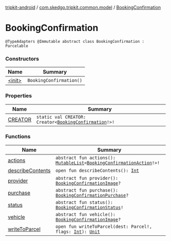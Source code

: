 [tripkit-android](../../index.md) / [com.skedgo.tripkit.common.model](../index.md) / [BookingConfirmation](./index.md)

# BookingConfirmation

`@TypeAdapters @Immutable abstract class BookingConfirmation : Parcelable`

### Constructors

| Name | Summary |
|---|---|
| [&lt;init&gt;](-init-.md) | `BookingConfirmation()` |

### Properties

| Name | Summary |
|---|---|
| [CREATOR](-c-r-e-a-t-o-r.md) | `static val CREATOR: Creator<`[`BookingConfirmation`](./index.md)`!>!` |

### Functions

| Name | Summary |
|---|---|
| [actions](actions.md) | `abstract fun actions(): `[`MutableList`](https://kotlinlang.org/api/latest/jvm/stdlib/kotlin.collections/-mutable-list/index.html)`<`[`BookingConfirmationAction`](../-booking-confirmation-action/index.md)`!>!` |
| [describeContents](describe-contents.md) | `open fun describeContents(): `[`Int`](https://kotlinlang.org/api/latest/jvm/stdlib/kotlin/-int/index.html) |
| [provider](provider.md) | `abstract fun provider(): `[`BookingConfirmationImage`](../-booking-confirmation-image/index.md)`?` |
| [purchase](purchase.md) | `abstract fun purchase(): `[`BookingConfirmationPurchase`](../-booking-confirmation-purchase/index.md)`?` |
| [status](status.md) | `abstract fun status(): `[`BookingConfirmationStatus`](../-booking-confirmation-status/index.md)`!` |
| [vehicle](vehicle.md) | `abstract fun vehicle(): `[`BookingConfirmationImage`](../-booking-confirmation-image/index.md)`?` |
| [writeToParcel](write-to-parcel.md) | `open fun writeToParcel(dest: Parcel!, flags: `[`Int`](https://kotlinlang.org/api/latest/jvm/stdlib/kotlin/-int/index.html)`): `[`Unit`](https://kotlinlang.org/api/latest/jvm/stdlib/kotlin/-unit/index.html) |
